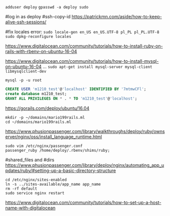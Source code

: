 `adduser deploy`
`gpasswd -a deploy sudo`

#log in as deploy
#ssh-copy-id
https://patrickmn.com/aside/how-to-keep-alive-ssh-sessions/


#fix locales error:
`sudo locale-gen en_US en_US.UTF-8 pl_PL pl_PL.UTF-8`
`sudo dpkg-reconfigure locales`

https://www.digitalocean.com/community/tutorials/how-to-install-ruby-on-rails-with-rbenv-on-ubuntu-16-04

https://www.digitalocean.com/community/tutorials/how-to-install-mysql-on-ubuntu-16-04
...
`sudo apt-get install mysql-server mysql-client libmysqlclient-dev`

`mysql -p -u root`

```sql
CREATE USER 'm1210_test'@'localhost' IDENTIFIED BY '7mtmwCFl';
create database m1210_test;
GRANT ALL PRIVILEGES ON * . * TO 'm1210_test'@'localhost';
```


https://gorails.com/deploy/ubuntu/16.04

```
mkdir -p ~/domains/mario199rails.ml
cd ~/domains/mario199rails.ml
```

https://www.phusionpassenger.com/library/walkthroughs/deploy/ruby/ownserver/nginx/oss/install_language_runtime.html

```
sudo vim /etc/nginx/passenger.conf
passenger_ruby /home/deploy/.rbenv/shims/ruby;
```

#shared_files and #dirs 
https://www.phusionpassenger.com/library/deploy/nginx/automating_app_updates/ruby/#setting-up-a-basic-directory-structure
```
cd /etc/nginx/sites-enabled
ln -s ../sites-available/app_name app_name
rm -rf default
sudo service nginx restart
```

https://www.digitalocean.com/community/tutorials/how-to-set-up-a-host-name-with-digitalocean


